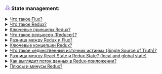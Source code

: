 <h3>
  <img src="../assets/Redux.png" width="16" height="16" />
  <span>State management:</span>
</h3>

<details>
  <summary>
    <a href="https://youtu.be/RpcB5jnJvcI?t=792">Что такое Flux?</a>
  </summary>
    <br/>
  - Это архитектурный подход для обмена данными в пользовательских интерфейсах. В основе которого лежит однонаправленный поток данных и мутация state <br/>
  1) Action(экшен тайп, пэйлоад)     <br/>
  2) Dispather(экшен) - доставляет данные об изменении в редьюсер     <br/>
  3) Store  <br/>
  4) View - отображение данных (конечная точка)
</details>

<details>
  <summary>
    <a href="https://youtu.be/RpcB5jnJvcI?t=886">Что такое Redux?</a>
  </summary>
    <br/>
  - JavaScript библиотека для стейт мененджмента визуальных интерфейсов в основе которой заложена flux архитектура.
</details>

<details>
  <summary>
    <a href="https://youtu.be/RpcB5jnJvcI?t=886">Ключевые принципы Redux?</a>
  </summary>
    <br/>
  1) Единственный источник истины    <br/>
  2) Состояние доступно только для чтения    <br/>
  3) Изменение состояние производится только при помощи чистых функций + Иммутабельность данных за счет редьюсеров
</details>


<details>
  <summary>
    <a href="https://youtu.be/RpcB5jnJvcI?t=886">Что такое редьюсер (Reducer)?</a>
  </summary>
    <br/>
 - Это чистая функция которая принимает в качестве аргументов Action_type, payload и возвращает новое состояние для state
</details>

<details>
  <summary>
    <a href="https://youtu.be/81yRgVQ1ciM?t=819">Разница между Redux и Flux?</a>
  </summary>
    <br/>
 - Redux: иммутабельнеость состояния, только один store (single source of truth), dispather to reducer, midlware (типа санки, саги)     <br/>
  - Flux: мутабельность состояния, несколько store, dispather to state
</details>

<details>
  <summary>
    <a href="https://youtu.be/HBSAjY-xh3k?t=408">Ключевые концепции Redux?</a>
  </summary>
    <br/>
- Хранилище (Store)    <br/>
- Действия (Actions)    <br/>
- Редьюсеры (Reducers)  <br/>
- Селекторы (Selectors): Функции, которые извлекают определенные части состояния из хранилища.<br/>
- Middleware: Функции, которые расширяют функциональность Redux. Они позволяют обрабатывать действия перед их достижением редьюсерам, а также могут использоваться для логирования, асинхронных операций и других задач.<br/>
- Подписка и обновление: Компоненты могут подписываться на изменения состояния в хранилище и обновляться автоматически при изменении состояния.
</details>


<details>
  <summary>
    <a href="https://youtu.be/HBSAjY-xh3k?t=517">Что такое «единственный источник истины» (Single Source of Truth)?</a>
  </summary>
    <br/>
- Это хранилище данных, имеет постоянную структуру. единственный способ изменить это отправить экшен в редьюсер и получить обновление если подписаны на них определенные компоненты.
</details>

<details>
  <summary>
    <a href="https://youtu.be/HBSAjY-xh3k?t=638">Разница между React State и Redux State? (local and global state)</a>
  </summary>
    <br/>
- Состояние реакт хранится локально внутри компонента, передается через колбек.     <br/>
  - Глобальное состояние хранится отдельно и любой компонент может подписаться на получение данных от туда
</details>

<details>
  <summary>
    <a href="https://youtu.be/HBSAjY-xh3k?t=706">Как выглядит поток данных в Redux-приложении?</a>
  </summary>
    <br/>
-  View - Action - Dispatcher - Middleware(Thunks, Sagas) - Reducer - State
</details>

<details>
  <summary>
    <a href="https://youtu.be/HBSAjY-xh3k?t=767">Плюсы и минусы Redux?</a>
  </summary>
    <br/>
-  Плюсы: Получение состояния без передачи пропсов, отдельно визуализация и управление данными, 
  - Минусы: Много кода, расходы памяти на обновление состояния (создание новых стейтов)
</details>
